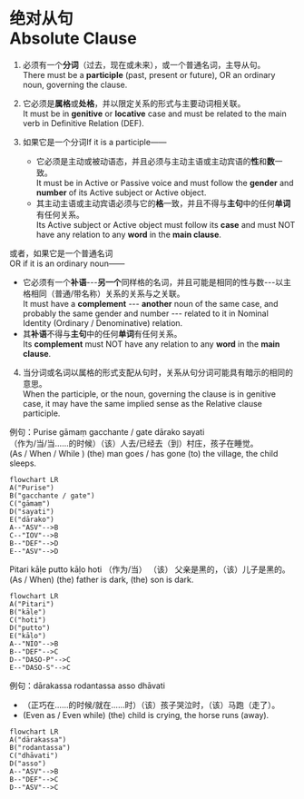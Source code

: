 # 绝对从句<br>Absolute Clause

1. 必须有一个**分词**（过去，现在或未来），或一个普通名词，主导从句。<br>
   There must be a **participle** (past, present or future), OR an ordinary noun, governing the clause.
2. 它必须是**属格**或**处格**，并以限定关系的形式与主要动词相关联。<br>
   It must be in **genitive** or **locative** case and must be related to the main verb in Definitive Relation (DEF). 

3. 如果它是一个分词If it is a participle——
   - 它必须是主动或被动语态，并且必须与主动主语或主动宾语的**性**和**数**一致。<br>
  It must be in Active or Passive voice and must follow the **gender** and **number** of its Active subject or Active object.
   - 其主动主语或主动宾语必须与它的**格**一致，并且不得与**主句**中的任何**单词** 有任何关系。<br>Its Active subject or Active object must follow its **case** and must NOT have any relation to any **word** in the **main clause**.

或者，如果它是一个普通名词<br>OR if it is an ordinary noun——
- 它必须有一个**补语**---**另一个**同样格的名词，并且可能是相同的性与数---以主格相同（普通/带名称）关系的关系与之关联。<br>
 It must have a **complement** --- **another** noun of the same case, and probably the same gender and number --- related to it in Nominal Identity (Ordinary / Denominative) relation.
- 其**补语**不得与**主句**中的任何**单词**有任何关系。<br>
 Its **complement** must NOT have any relation to any **word** in the **main clause**. 

4. 当分词或名词以属格的形式支配从句时，关系从句分词可能具有暗示的相同的意思。<br>
   When the participle, or the noun, governing the clause is in genitive 
case, it may have the same implied sense as the Relative clause 
participle.

例句：Purise gāmaṃ gacchante / gate dārako sayati<br>
（作为/当/当……的时候）（该）人去/已经去（到）村庄，孩子在睡觉。<br>
(As / When / While ) (the) man goes / has gone (to) the village, the child sleeps.
```mermaid
flowchart LR
A("Purise")
B("gacchante / gate")
C("gāmaṃ")
D("sayati")
E("dārako")
A--"ASV"-->B
C--"IOV"-->B
B--"DEF"-->D
E--"ASV"-->D
```

Pitari kāḷe putto kāḷo hoti
（作为/当） （该） 父亲是黑的，（该）儿子是黑的。
(As / When) (the) father is dark, (the) son is dark. 
```mermaid
flowchart LR
A("Pitari")
B("kāḷe")
C("hoti")
D("putto")
E("kāḷo")
A--"NIO"-->B
B--"DEF"-->C
D--"DASO-P"-->C
E--"DASO-S"-->C
```

例句：dārakassa rodantassa asso dhāvati
- （正巧在……的时候/就在……时）（该）孩子哭泣时，（该）马跑（走了）。
- (Even as / Even while) (the) child is crying, the horse runs (away).

```mermaid
flowchart LR
A("dārakassa")
B("rodantassa")
C("dhāvati")
D("asso")
A--"ASV"-->B
B--"DEF"-->C
D--"ASV"-->C
```
